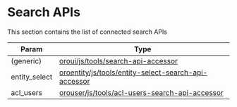 <a id="bundle-docs-platform-form-bundle-search-apis"></a>

# Search APIs

This section contains the list of connected search APIs

| Param         | Type                                                                                                                                                                                                          |
|---------------|---------------------------------------------------------------------------------------------------------------------------------------------------------------------------------------------------------------|
| (generic)     | [oroui/js/tools/search-api-accessor](../UIBundle/client-side/api-accessor.md#bundle-docs-platform-ui-bundle-apiaccessor)                                                                                      |
| entity_select | [oroentity/js/tools/entity-select-search-api-accessor](../EntityBundle/entity-select-search-api-accessor.md#bundle-docs-platform-entity-bundle-search-api-processor)                                          |
| acl_users     | <a href="https://github.com/oroinc/platform/blob/4.2/src/Oro/Bundle/UserBundle/Resources/doc/client-side/acl-users-search-api-accessor.md" target="_blank">orouser/js/tools/acl-users-search-api-accessor</a> |
<!-- Frontend -->
